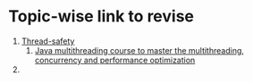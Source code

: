 # Topic-wise link to revise

1. [Thread-safety](https://javarevisited.blogspot.com/2012/01/how-to-write-thread-safe-code-in-java.html#axzz7gqKUM09S)
   1. [Java multithreading course to master the multithreading, concurrency and performance optimization](https://www.udemy.com/course/java-multithreading-concurrency-performance-optimization/?ranMID=39197&ranEAID=JVFxdTr9V80&ranSiteID=JVFxdTr9V80-hxyQ_sIWFnMHmyoocsorTg&LSNPUBID=JVFxdTr9V80&utm_source=aff-campaign&utm_medium=udemyads)
2. 
